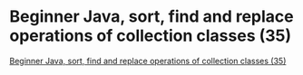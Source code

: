# Beginner Java, sort, find and replace operations of collection classes (35)
[Beginner Java, sort, find and replace operations of collection classes (35)](https://aiwithcloud.com/2022/09/14/beginner_java_sort_find_and_replace_operations_of_collection_classes_35/)